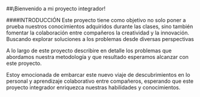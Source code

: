 ##¡Bienvenido a mi proyecto integrador!

####INTRODUCCIÓN
Este proyecto tiene como objetivo no solo poner a prueba nuestros conocimientos adquiridos durante las clases, sino también fomentar la colaboración entre compañeros la creatividad y la innovación. Buscando explorar soluciones a los problemas desde diversas perspectivas

A lo largo de este proyecto describire en detalle los problemas que abordamos nuestra metodología y que resultado esperamos alcanzar con este proyecto.

Estoy emocionada de embarcar este nuevo viaje de descubrimientos en lo personal y aprendizaje colaborativo entre compañeros, esperando que este proyecto integrador enriquezca nuestras habilidades y conocimientos.
